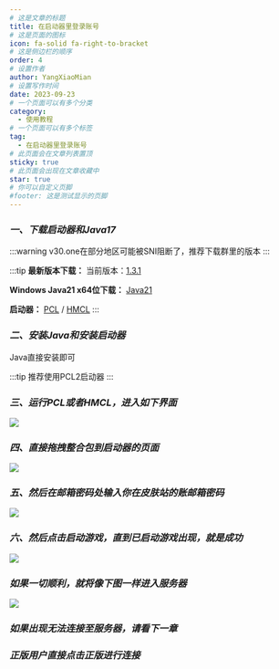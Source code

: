 ```yaml
---
# 这是文章的标题
title: 在启动器里登录账号
# 这是页面的图标
icon: fa-solid fa-right-to-bracket
# 这是侧边栏的顺序
order: 4
# 设置作者
author: YangXiaoMian
# 设置写作时间
date: 2023-09-23
# 一个页面可以有多个分类
category:
  - 使用教程
# 一个页面可以有多个标签
tag:
  - 在启动器里登录账号
# 此页面会在文章列表置顶
sticky: true
# 此页面会出现在文章收藏中
star: true
# 你可以自定义页脚
#footer: 这是测试显示的页脚
---
```

### ***一、下载启动器和Java17***
:::warning
v30.one在部分地区可能被SNI阻断了，推荐下载群里的版本
:::

:::tip
**最新版本下载：**
当前版本：[1.3.1](https://v30.one/d/%E5%AF%B9%E5%A4%96/%E9%98%BF%E9%87%8C%E7%BD%91%E7%9B%98/Minecraft/start/Java-1.20.1-Ver0.3.0.zip)

**Windows Java21 x64位下载：**
[Java21](https://d6.injdk.cn/openjdk/zulu/21/zulu21.30.15-ca-jdk21.0.1-win_x64.msi)

**启动器：**
[PCL](image.png) / [HMCL](image.png)
:::

### ***二、安装Java和安装启动器***
Java直接安装即可

:::tip
推荐使用PCL2启动器
:::

### ***三、运行PCL或者HMCL，进入如下界面***
![](https://image.cdn.cn-zj.littlesheep.cc/storages/2024/07/08/668bd767b2b48.png)

### ***四、直接拖拽整合包到启动器的页面***
![](https://m1.miaomc.cn/uploads/20230923_650ecfb367e51.png)

### ***五、然后在邮箱密码处输入你在皮肤站的账邮箱密码***
![](https://m1.miaomc.cn/uploads/20230923_650ed06052e62.png)

### ***六、然后点击启动游戏，直到已启动游戏出现，就是成功***
![](https://m1.miaomc.cn/uploads/20230923_650ed0a61e99a.png)

### ***如果一切顺利，就将像下图一样进入服务器***
![](https://m1.miaomc.cn/uploads/20230923_650ed11b5306a.png)

### ***如果出现无法连接至服务器，请看下一章***

### ***正版用户直接点击正版进行连接***